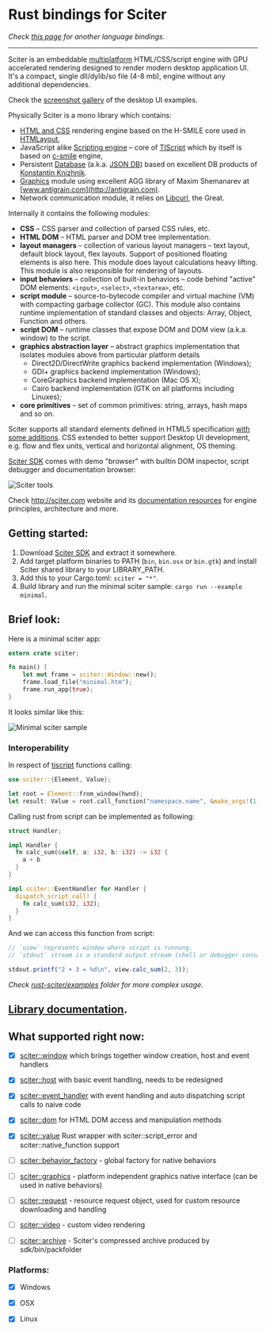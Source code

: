 # Rust bindings for Sciter

_Check [this page](http://sciter.com/developers/sciter-sdk-bindings/) for another language bindings._

----

Sciter is an embeddable [multiplatform](http://sciter.com/sciter/crossplatform/) HTML/CSS/script engine with GPU accelerated rendering designed to render modern desktop application UI. It's a compact, single dll/dylib/so file (4-8 mb), engine without any additional dependencies.

Check the [screenshot gallery](https://github.com/oskca/sciter#sciter-desktop-ui-examples) of the desktop UI examples.

Physically Sciter is a mono library which contains:

* [HTML and CSS](http://sciter.com/developers/for-web-programmers/) rendering engine based on the H-SMILE core used in [HTMLayout](http://www.terrainformatica.com/htmlayout/main.whtm),
* JavaScript alike [Scripting engine](http://sciter.com/developers/sciter-docs/) – core of [TIScript](http://sciter.com/developers/for-web-programmers/tiscript-vs-javascript/) which by itself is based on [c-smile](http://c-smile.sourceforge.net/) engine,
* Persistent [Database](http://sciter.com/docs/content/script/Storage.htm) (a.k.a. [JSON DB](http://terrainformatica.com/2006/10/what-the-hell-is-that-json-db/)) based on excellent DB products of [Konstantin Knizhnik](http://garret.ru/databases.html).
* [Graphics](http://sciter.com/docs/content/sciter/Graphics.htm) module using excellent AGG library of Maxim Shemanarev at [www.antigrain.com](http://antigrain.com).
* Network communication module, it relies on [Libcurl](http://curl.haxx.se/), the Great.


Internally it contains the following modules:

* **CSS** – CSS parser and collection of parsed CSS rules, etc.
* **HTML DOM** – HTML parser and DOM tree implementation.
* **layout managers** – collection of various layout managers – text layout, default block layout, flex layouts. Support of positioned floating elements is also here. This module does layout calculations heavy lifting. This module is also responsible for rendering of layouts.
* **input behaviors** – collection of built-in behaviors – code behind "active" DOM elements: `<input>`, `<select>`, `<textarea>`, etc.
* **script module** – source-to-bytecode compiler and virtual machine (VM) with compacting garbage collector (GC). This module also contains runtime implementation of standard classes and objects: Array, Object, Function and others.
* **script DOM** – runtime classes that expose DOM and DOM view (a.k.a. window) to the script.
* **graphics abstraction layer** – abstract graphics implementation that isolates modules above from particular platform details
    * Direct2D/DirectWrite graphics backend implementation (Windows);
    * GDI+ graphics backend implementation (Windows);
    * CoreGraphics backend implementation (Mac OS X);
    * Cairo backend implementation (GTK on all platforms including Linuxes);
* **core primitives** – set of common primitives: string, arrays, hash maps and so on.


Sciter supports all standard elements defined in HTML5 specification [with some additions](http://sciter.com/developers/for-web-programmers/). CSS extended to better support Desktop UI development, e.g. flow and flex units, vertical and horizontal alignment, OS theming.

[Sciter SDK](http://sciter.com/download/) comes with demo "browser" with builtin DOM inspector, script debugger and documentation browser:

![Sciter tools](http://sciter.com/images/sciter-tools.png)

Check <http://sciter.com> website and its [documentation resources](http://sciter.com/developers/) for engine principles, architecture and more.


## Getting started:

1. Download [Sciter SDK](http://sciter.com/download/) and extract it somewhere.
2. Add target platform binaries to PATH (`bin`, `bin.osx` or `bin.gtk`) and install Sciter shared library to your LIBRARY_PATH.
3. Add this to your Cargo.toml: `sciter = "*"`.
4. Build library and run the minimal sciter sample: `cargo run --example minimal`.

## Brief look:

Here is a minimal sciter app:

```rust
extern crate sciter;

fn main() {
    let mut frame = sciter::Window::new();
    frame.load_file("minimal.htm");
    frame.run_app(true);
}
```

It looks similar like this:

![Minimal sciter sample](http://i.imgur.com/ojcM5JJ.png)

### Interoperability

In respect of [tiscript](http://www.codeproject.com/Articles/33662/TIScript-language-a-gentle-extension-of-JavaScript) functions calling:
```rust
use sciter::{Element, Value};

let root = Element::from_window(hwnd);
let result: Value = root.call_function("namespace.name", &make_args!(1,"2",3));
```

Calling rust from script can be implemented as following:
```rust
struct Handler;

impl Handler {
  fn calc_sum(&self, a: i32, b: i32) -> i32 {
    a + b
  }
}

impl sciter::EventHandler for Handler {
  dispatch_script_call! {
    fn calc_sum(i32, i32);
  }
}
```

And we can access this function from script:
```js
// `view` represents window where script is runnung.
// `stdout` stream is a standard output stream (shell or debugger console, for example)

stdout.printf("2 + 3 = %d\n", view.calc_sum(2, 3));
```

_Check [rust-sciter/examples](https://github.com/pravic/rust-sciter/tree/master/examples) folder for more complex usage_.


## [Library documentation](http://pravic.github.io/rust-sciter/).


## What supported right now:

* [x] [sciter::window](https://github.com/c-smile/sciter-sdk/blob/master/include/sciter-x-window.hpp) which brings together window creation, host and event handlers
* [x] [sciter::host](https://github.com/c-smile/sciter-sdk/blob/master/include/sciter-x-host-callback.h) with basic event handling, needs to be redesigned
* [x] [sciter::event_handler](https://github.com/c-smile/sciter-sdk/blob/master/include/sciter-x-behavior.h) with event handling and auto dispatching script calls to naive code
* [x] [sciter::dom](https://github.com/c-smile/sciter-sdk/blob/master/include/sciter-x-dom.hpp) for HTML DOM access and manipulation methods
* [x] [sciter::value](https://github.com/c-smile/sciter-sdk/blob/master/include/value.hpp) Rust wrapper with sciter::script_error and sciter::native_function support
* [ ] [sciter::behavior_factory](https://github.com/c-smile/sciter-sdk/blob/master/include/sciter-x-behavior.h) - global factory for native behaviors
* [ ] [sciter::graphics](https://github.com/c-smile/sciter-sdk/blob/master/include/sciter-x-graphics.hpp) - platform independent graphics native interface (can be used in native behaviors)
* [ ] [sciter::request](https://github.com/c-smile/sciter-sdk/blob/master/include/sciter-x-request.hpp) - resource request object, used for custom resource downloading and handling
* [ ] [sciter::video](https://github.com/c-smile/sciter-sdk/blob/master/include/sciter-x-video-api.h) - custom video rendering
* [ ] [sciter::archive](https://github.com/c-smile/sciter-sdk/blob/master/include/sciter-x-host-callback.h) - Sciter's compressed archive produced by sdk/bin/packfolder


### Platforms:

* [x] Windows
* [x] OSX
* [x] Linux

